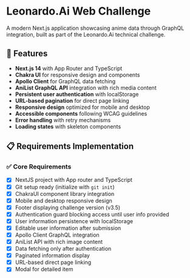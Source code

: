 # Leonardo.Ai Web Challenge

A modern Next.js application showcasing anime data through GraphQL integration, built as part of the Leonardo.Ai technical challenge.

## 🚀 Features

- **Next.js 14** with App Router and TypeScript
- **Chakra UI** for responsive design and components
- **Apollo Client** for GraphQL data fetching
- **AniList GraphQL API** integration with rich media content
- **Persistent user authentication** with localStorage
- **URL-based pagination** for direct page linking
- **Responsive design** optimized for mobile and desktop
- **Accessible components** following WCAG guidelines
- **Error handling** with retry mechanisms
- **Loading states** with skeleton components

## 📋 Requirements Implementation

### ✅ Core Requirements

- [x] NextJS project with App router and TypeScript
- [x] Git setup ready (initialize with `git init`)
- [x] ChakraUI component library integration
- [x] Mobile and desktop responsive design
- [x] Footer displaying challenge version (v3.5)
- [x] Authentication guard blocking access until user info provided
- [x] User information persistence with localStorage
- [x] Editable user information after submission
- [x] Apollo Client GraphQL integration
- [x] AniList API with rich image content
- [x] Data fetching only after authentication
- [x] Paginated information display
- [x] URL-based direct page linking
- [x] Modal for detailed item
